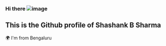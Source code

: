 ### Hi there ![image](https://github.com/bshoo/bshoo/assets/69185105/6038c817-977e-4282-9dae-792e5376e40d) 
## This is the Github profile of Shashank B Sharma 

🌍  I'm from Bengaluru
  
<!--
**bshoo/bshoo** is a ✨ _special_ ✨ repository because its `README.md` (this file) appears on your GitHub profile.


Here are some ideas to get you started:

- 🔭 I’m currently working on ...
- 🌱 I’m currently learning ...
- 👯 I’m looking to collaborate on ...
- 🤔 I’m looking for help with ...
- 💬 Ask me about ...
- 📫 How to reach me: ...
- 😄 Pronouns: ...
- ⚡ Fun fact: ...
-->
